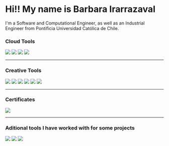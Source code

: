 # Hi!! My name is Barbara Irarrazaval

I'm a Software and Computational Engineer, as well as an Industrial Engineer from Pontificia Universidad Católica de Chile.

### Cloud Tools
<img src="https://img.shields.io/badge/Amazon_AWS-FF9900?style=for-the-badge&logo=amazonaws&logoColor=white" />
<img src="https://img.shields.io/badge/GitHub_Actions-2088FF?style=for-the-badge&logo=github-actions&logoColor=white"/>
<img src="https://img.shields.io/badge/Heroku-430098?style=for-the-badge&logo=heroku&logoColor=white" />
<img src="https://img.shields.io/badge/PostgreSQL-316192?style=for-the-badge&logo=postgresql&logoColor=white"/>

--------
### Creative Tools
<img src="https://img.shields.io/badge/Adobe%20Illustrator-FF9A00?style=for-the-badge&logo=adobe%20illustrator&logoColor=white"/>
<img src="https://img.shields.io/badge/Adobe%20InDesign-FF3366?style=for-the-badge&logo=Adobe%20InDesign&logoColor=white"/>
<img src="https://img.shields.io/badge/Adobe%20XD-470137?style=for-the-badge&logo=Adobe%20XD&logoColor=#FF61F6"/>
<img src="https://img.shields.io/badge/Canva-%2300C4CC.svg?&style=for-the-badge&logo=Canva&logoColor=white"/>
<img src="https://img.shields.io/badge/Figma-F24E1E?style=for-the-badge&logo=figma&logoColor=white"/>
<img src="https://img.shields.io/badge/Unsplash-000000?style=for-the-badge&logo=Unsplash&logoColor=white"/>

----------
### Certificates
<a href="https://www.codecademy.com/profiles/barbara_im" ><img src="https://img.shields.io/badge/Codecademy-FFF0E5?style=for-the-badge&logo=codecademy&logoColor=303347"/></a>
<!-- <img src="https://img.shields.io/badge/Coursera-0056D2?style=for-the-badge&logo=Coursera&logoColor=white"> -->

----------
### Aditional tools I have worked with for some projects
<img src="https://img.shields.io/badge/Render-46E3B7?style=for-the-badge&logo=render&logoColor=white"/>
<img src="https://img.shields.io/badge/dbeaver-382923?style=for-the-badge&logo=dbeaver&logoColor=white"/>
<img src="https://img.shields.io/badge/MySQL-005C84?style=for-the-badge&logo=mysql&logoColor=white"/>
